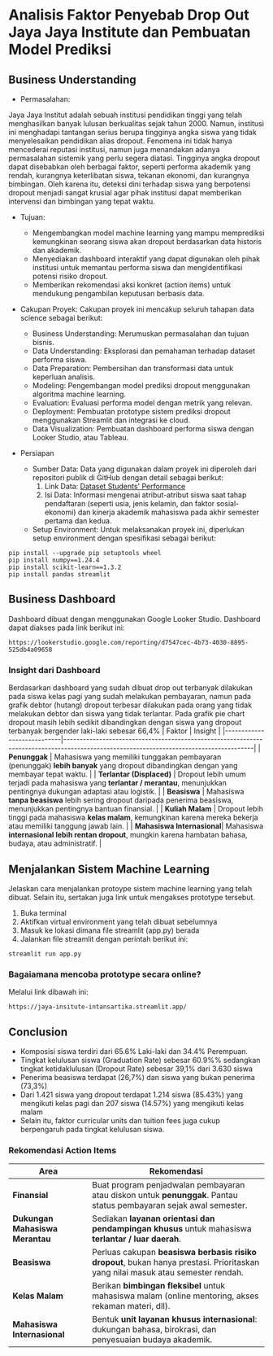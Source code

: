 # Analisis Faktor Penyebab Drop Out Jaya Jaya Institute dan Pembuatan Model Prediksi
## Business Understanding
* Permasalahan:

 Jaya Jaya Institut adalah sebuah institusi pendidikan tinggi yang telah menghasilkan banyak lulusan berkualitas sejak tahun 2000. Namun, institusi ini menghadapi tantangan serius berupa tingginya angka siswa yang tidak menyelesaikan pendidikan alias dropout. Fenomena ini tidak hanya mencederai reputasi institusi, namun juga menandakan adanya permasalahan sistemik yang perlu segera diatasi.
 Tingginya angka dropout dapat disebabkan oleh berbagai faktor, seperti performa akademik yang rendah, kurangnya keterlibatan siswa, tekanan ekonomi, dan kurangnya bimbingan. Oleh karena itu, deteksi dini terhadap siswa yang berpotensi dropout menjadi sangat krusial agar pihak institusi dapat memberikan intervensi dan bimbingan yang tepat waktu.

* Tujuan:
  * Mengembangkan model machine learning yang mampu memprediksi kemungkinan seorang siswa akan dropout berdasarkan data historis dan akademik.
  * Menyediakan dashboard interaktif yang dapat digunakan oleh pihak institusi untuk memantau performa siswa dan mengidentifikasi potensi risiko dropout.
  * Memberikan rekomendasi aksi konkret (action items) untuk mendukung pengambilan keputusan berbasis data.

* Cakupan Proyek:
Cakupan proyek ini mencakup seluruh tahapan data science sebagai berikut:
   - Business Understanding: Merumuskan permasalahan dan tujuan bisnis.
   - Data Understanding: Eksplorasi dan pemahaman terhadap dataset performa siswa.
   - Data Preparation: Pembersihan dan transformasi data untuk keperluan analisis.
   - Modeling: Pengembangan model prediksi dropout menggunakan algoritma machine learning.
   - Evaluation: Evaluasi performa model dengan metrik yang relevan.
   - Deployment: Pembuatan prototype sistem prediksi dropout menggunakan Streamlit dan integrasi ke cloud.
   - Data Visualization: Pembuatan dashboard performa siswa dengan Looker Studio, atau Tableau.


* Persiapan
  * Sumber Data: Data yang digunakan dalam proyek ini diperoleh dari repositori publik di GitHub dengan detail sebagai berikut:
    1. Link Data: [Dataset Students' Performance](https://github.com/dicodingacademy/dicoding_dataset/blob/main/students_performance/data.csv)
    2. Isi Data: Informasi mengenai atribut-atribut siswa saat tahap pendaftaran (seperti usia, jenis kelamin, dan faktor sosial-ekonomi) dan kinerja akademik mahasiswa pada akhir semester pertama dan kedua. 
  * Setup Environment: Untuk melaksanakan proyek ini, diperlukan setup environment dengan spesifikasi sebagai berikut:

```
pip install --upgrade pip setuptools wheel
pip install numpy==1.24.4
pip install scikit-learn==1.3.2
pip install pandas streamlit
```
     
## Business Dashboard
Dashboard dibuat dengan menggunakan Google Looker Studio. Dashboard dapat diakses pada link berikut ini:
```
https://lookerstudio.google.com/reporting/d7547cec-4b73-4030-8895-525db4a09658
```
### Insight dari Dashboard

Berdasarkan dashboard yang sudah dibuat drop out terbanyak dilakukan pada siswa kelas pagi yang sudah melakukan pembayaran, namun pada grafik debtor (hutang) dropout terbesar dilakukan pada orang yang tidak melakukan debtor dan siswa yang tidak terlantar. Pada grafik pie chart dropout masih lebih sedikit dibandingkan dengan siswa yang dropout terbanyak bergender laki-laki sebesar 66,4%
| Faktor                      | Insight                                                                                                                               |
|----------------------------|----------------------------------------------------------------------------------------------------------------------------------------|
| **Penunggak**              | Mahasiswa yang memiliki tunggakan pembayaran (penunggak) **lebih banyak** yang dropout dibandingkan dengan yang membayar tepat waktu. |
| **Terlantar (Displaced)**  | Dropout lebih umum terjadi pada mahasiswa yang **terlantar / merantau**, menunjukkan pentingnya dukungan adaptasi atau logistik.      |
| **Beasiswa**               | Mahasiswa **tanpa beasiswa** lebih sering dropout daripada penerima beasiswa, menunjukkan pentingnya bantuan finansial.               |
| **Kuliah Malam**           | Dropout lebih tinggi pada mahasiswa **kelas malam**, kemungkinan karena mereka bekerja atau memiliki tanggung jawab lain.             |
| **Mahasiswa Internasional**| Mahasiswa **internasional lebih rentan dropout**, mungkin karena hambatan bahasa, budaya, atau administratif.                         |


## Menjalankan Sistem Machine Learning
Jelaskan cara menjalankan protoype sistem machine learning yang telah dibuat. Selain itu, sertakan juga link untuk mengakses prototype tersebut.
1. Buka terminal
2. Aktifkan virtual environment yang telah dibuat sebelumnya
3. Masuk ke lokasi dimana file streamlit (app.py) berada
4. Jalankan file streamlit dengan perintah berikut ini:
```
streamlit run app.py
```
### Bagaiamana mencoba prototype secara online?
Melalui link dibawah ini:
```
https://jaya-insitute-intansartika.streamlit.app/
```

## Conclusion
- Komposisi siswa terdiri dari 65.6% Laki-laki dan 34.4% Perempuan.
- Tingkat kelulusan siswa (Graduation Rate) sebesar 60.9%% sedangkan tingkat ketidaklulusan (Dropout Rate) sebesar 39,1% dari 3.630 siswa
- Penerima beasiswa terdapat (26,7%) dan siswa yang bukan penerima (73,3%)
- Dari 1.421 siswa yang dropout terdapat 1.214 siswa (85.43%) yang mengikuti kelas pagi dan 207 siswa (14.57%) yang mengikuti kelas malam
- Selain itu, faktor curricular units dan tuition fees juga cukup berpengaruh pada tingkat kelulusan siswa.
### Rekomendasi Action Items
| Area                            | Rekomendasi                                                                                                                     |
| ------------------------------- | ------------------------------------------------------------------------------------------------------------------------------- |
| **Finansial**                   | Buat program penjadwalan pembayaran atau diskon untuk **penunggak**. Pantau status pembayaran sejak awal semester.              |
| **Dukungan Mahasiswa Merantau** | Sediakan **layanan orientasi dan pendampingan khusus** untuk mahasiswa **terlantar / luar daerah**.                             |
| **Beasiswa**                    | Perluas cakupan **beasiswa berbasis risiko dropout**, bukan hanya prestasi. Prioritaskan yang nilai masuk atau semester rendah. |
| **Kelas Malam**                 | Berikan **bimbingan fleksibel** untuk mahasiswa malam (online mentoring, akses rekaman materi, dll).                            |
| **Mahasiswa Internasional**     | Bentuk **unit layanan khusus internasional**: dukungan bahasa, birokrasi, dan penyesuaian budaya akademik.                      |
